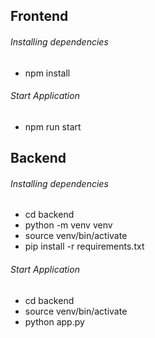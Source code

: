 

## Frontend
###### Installing dependencies
- npm install
###### Start Application
- npm run start

## Backend
###### Installing dependencies
- cd backend
- python -m venv venv
- source venv/bin/activate
- pip install -r requirements.txt

###### Start Application
- cd backend
- source venv/bin/activate
- python app.py